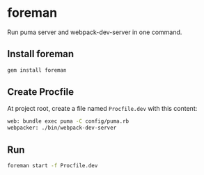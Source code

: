 # foreman

Run puma server and webpack-dev-server in one command.

## Install foreman

```bash
gem install foreman
```

## Create Procfile

At project root, create a file named `Procfile.dev` with this content:

```bash
web: bundle exec puma -C config/puma.rb
webpacker: ./bin/webpack-dev-server
```

## Run

```bash
foreman start -f Procfile.dev
```

